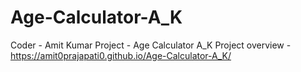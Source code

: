 # Age-Calculator-A_K
Coder - Amit Kumar 
Project - Age Calculator A_K
Project overview - https://amit0prajapati0.github.io/Age-Calculator-A_K/

